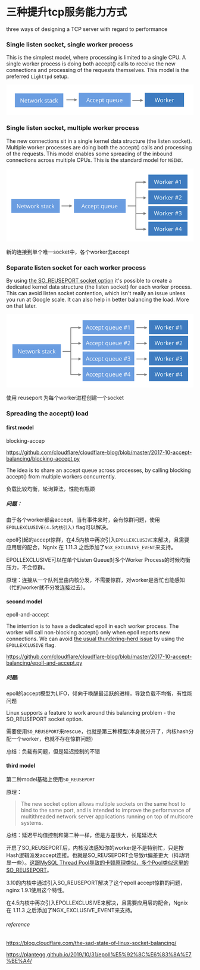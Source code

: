# 三种提升tcp服务能力方式

three ways of designing a TCP server with regard to performance

### Single listen socket, single worker process

This is the simplest model, where processing is limited to a single CPU. A single worker process is doing both accept() calls to receive the new connections and processing of the requests themselves. This model is the preferred `Lighttpd` setup.

![](./../img/worker1.png)

### Single listen socket, multiple worker process

The new connections sit in a single kernel data structure (the listen socket). Multiple worker processes are doing both the accept() calls and processing of the requests. This model enables some spreading of the inbound connections across multiple CPUs. This is the standard model for `NGINX`.

![](./../img/worker2.png)



新的连接到单个唯一socket中，各个worker去accept

### Separate listen socket for each worker process

By using [the SO_REUSEPORT socket option](https://lwn.net/Articles/542629/) it's possible to create a dedicated kernel data structure (the listen socket) for each worker process. This can avoid listen socket contention, which isn't really an issue unless you run at Google scale. It can also help in better balancing the load. More on that later.

![](./../img/worker3.png)

使用 reuseport 为每个worker进程创建一个socket

### Spreading the accept() load

#### first model

blocking-accep

https://github.com/cloudflare/cloudflare-blog/blob/master/2017-10-accept-balancing/blocking-accept.py

The idea is to share an accept queue across processes, by calling blocking accept() from multiple workers concurrently.

负载比较均衡，轮询算法，性能有瓶颈

##### 问题：

由于各个worker都会accept，当有事件来时，会有惊群问题，使用`EPOLLEXCLUSIVE(4.5内核引入)` flag可以解决。

epoll引起的accept惊群，在4.5内核中再次引入`EPOLLEXCLUSIVE`来解决，且需要应用层的配合，Ngnix 在 1.11.3 之后添加了`NGX_EXCLUSIVE_EVENT`来支持。

EPOLLEXCLUSIVE可以在单个Listen Queue对多个Worker Process的时候均衡压力，不会惊群。

原理：连接从一个队列里由内核分发，不需要惊群，对worker是否忙也能感知（忙的worker就不分发连接过去）。

#### second model

epoll-and-accept

The intention is to have a dedicated epoll in each worker process. The worker will call non-blocking accept() only when epoll reports new connections. We can avoid [the usual thundering-herd issue](https://idea.popcount.org/2017-02-20-epoll-is-fundamentally-broken-12/) by using the `EPOLLEXCLUSIVE` flag.

https://github.com/cloudflare/cloudflare-blog/blob/master/2017-10-accept-balancing/epoll-and-accept.py

##### 问题:

epoll的accept模型为LIFO，倾向于唤醒最活跃的进程，导致负载不均衡，有性能问题

Linux supports a feature to work around this balancing problem - the SO_REUSEPORT socket option.

需要使用`SO_REUSEPORT`来rescue，也就是第三种模型(本身就分开了，内核hash分配一个worker，也就不存在惊群问题)

总结：负载有问题，但是延迟控制的不错

#### third model

第二种model基础上使用`SO_REUSEPORT`

原理：

> The new socket option allows multiple sockets on the same host to bind to the same port, and is intended to improve the performance of multithreaded network server applications running on top of multicore systems.

总结：延迟平均值控制和第二种一样，但是方差很大，长尾延迟大

开启了SO_REUSEPORT后，内核没法感知你的worker是不是特别忙，只是按Hash逻辑派发accept连接。也就是SO_REUSEPORT会导致rt偏差更大（抖动明显一些）。[这跟MySQL Thread Pool导致的卡顿原理类似，多个Pool类似这里的SO_REUSEPORT](https://plantegg.github.io/2020/06/05/MySQL线程池导致的延时卡顿排查/)。



3.10的内核中通过引入SO_REUSEPORT解决了这个epoll accept惊群的问题，nginx 1.9.1使用这个特性。

在4.5内核中再次引入EPOLLEXCLUSIVE来解决，且需要应用层的配合，Ngnix 在 1.11.3 之后添加了NGX_EXCLUSIVE_EVENT来支持。

###### reference

https://blog.cloudflare.com/the-sad-state-of-linux-socket-balancing/

https://plantegg.github.io/2019/10/31/epoll%E5%92%8C%E6%83%8A%E7%BE%A4/